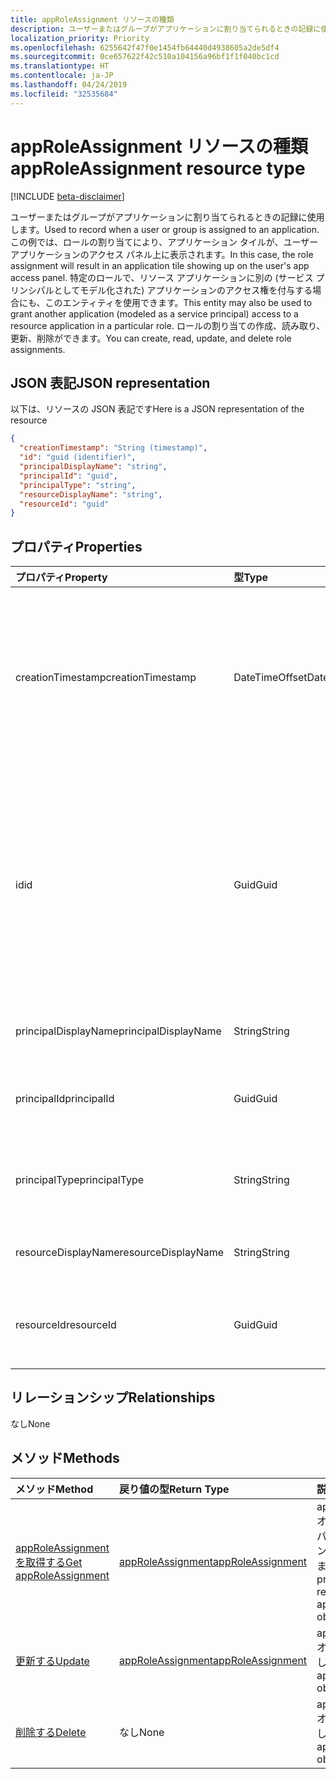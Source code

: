 ```yaml
---
title: appRoleAssignment リソースの種類
description: ユーザーまたはグループがアプリケーションに割り当てられるときの記録に使用します。 この例では、ロールの割り当てにより、アプリケーション タイルが、ユーザー アプリケーションのアクセス パネル上に表示されます。 特定のロールで、リソース アプリケーションに別の (サービス プリンシパルとしてモデル化された) アプリケーションのアクセス権を付与する場合にも、このエンティティを使用できます。 ロールの割り当ての作成、読み取り、更新、削除ができます。
localization_priority: Priority
ms.openlocfilehash: 6255642f47f0e1454fb64440d4938605a2de5df4
ms.sourcegitcommit: 0ce657622f42c510a104156a96bf1f1f040bc1cd
ms.translationtype: HT
ms.contentlocale: ja-JP
ms.lasthandoff: 04/24/2019
ms.locfileid: "32535684"
---
```

# <a name="approleassignment-resource-type"></a><span data-ttu-id="363e5-106">appRoleAssignment リソースの種類</span><span class="sxs-lookup"><span data-stu-id="363e5-106">appRoleAssignment resource type</span></span>

[!INCLUDE [beta-disclaimer](../../includes/beta-disclaimer.md)]

<span data-ttu-id="363e5-107">ユーザーまたはグループがアプリケーションに割り当てられるときの記録に使用します。</span><span class="sxs-lookup"><span data-stu-id="363e5-107">Used to record when a user or group is assigned to an application.</span></span> <span data-ttu-id="363e5-108">この例では、ロールの割り当てにより、アプリケーション タイルが、ユーザー アプリケーションのアクセス パネル上に表示されます。</span><span class="sxs-lookup"><span data-stu-id="363e5-108">In this case, the role assignment will result in an application tile showing up on the user's app access panel.</span></span> <span data-ttu-id="363e5-109">特定のロールで、リソース アプリケーションに別の (サービス プリンシパルとしてモデル化された) アプリケーションのアクセス権を付与する場合にも、このエンティティを使用できます。</span><span class="sxs-lookup"><span data-stu-id="363e5-109">This entity may also be used to grant another application (modeled as a service principal) access to a resource application in a particular role.</span></span> <span data-ttu-id="363e5-110">ロールの割り当ての作成、読み取り、更新、削除ができます。</span><span class="sxs-lookup"><span data-stu-id="363e5-110">You can create, read, update, and delete role assignments.</span></span>


## <a name="json-representation"></a><span data-ttu-id="363e5-111">JSON 表記</span><span class="sxs-lookup"><span data-stu-id="363e5-111">JSON representation</span></span>

<span data-ttu-id="363e5-112">以下は、リソースの JSON 表記です</span><span class="sxs-lookup"><span data-stu-id="363e5-112">Here is a JSON representation of the resource</span></span>

<!-- {
  "blockType": "resource",
  "optionalProperties": [

  ],
  "@odata.type": "microsoft.graph.approleassignment"
}-->

```json
{
  "creationTimestamp": "String (timestamp)",
  "id": "guid (identifier)",
  "principalDisplayName": "string",
  "principalId": "guid",
  "principalType": "string",
  "resourceDisplayName": "string",
  "resourceId": "guid"
}

```
## <a name="properties"></a><span data-ttu-id="363e5-113">プロパティ</span><span class="sxs-lookup"><span data-stu-id="363e5-113">Properties</span></span>
| <span data-ttu-id="363e5-114">プロパティ</span><span class="sxs-lookup"><span data-stu-id="363e5-114">Property</span></span>     | <span data-ttu-id="363e5-115">型</span><span class="sxs-lookup"><span data-stu-id="363e5-115">Type</span></span>   |<span data-ttu-id="363e5-116">説明</span><span class="sxs-lookup"><span data-stu-id="363e5-116">Description</span></span>|
|:---------------|:--------|:----------|
|<span data-ttu-id="363e5-117">creationTimestamp</span><span class="sxs-lookup"><span data-stu-id="363e5-117">creationTimestamp</span></span>|<span data-ttu-id="363e5-118">DateTimeOffset</span><span class="sxs-lookup"><span data-stu-id="363e5-118">DateTimeOffset</span></span>|<span data-ttu-id="363e5-119">許可が出された時間です。Timestamp 型は、ISO 8601 形式を使用して日付と時刻の情報を表し、常に UTC 時間です。</span><span class="sxs-lookup"><span data-stu-id="363e5-119">The time when the grant was created.The Timestamp type represents date and time information using ISO 8601 format and is always in UTC time.</span></span> <span data-ttu-id="363e5-120">たとえば、2014 年 1 月 1 日午前 0 時 (UTC) は、次のようになります。`'2014-01-01T00:00:00Z'`</span><span class="sxs-lookup"><span data-stu-id="363e5-120">For example, midnight UTC on Jan 1, 2014 would look like this: `'2014-01-01T00:00:00Z'`</span></span>|
|<span data-ttu-id="363e5-121">id</span><span class="sxs-lookup"><span data-stu-id="363e5-121">id</span></span>|<span data-ttu-id="363e5-122">Guid</span><span class="sxs-lookup"><span data-stu-id="363e5-122">Guid</span></span>|<span data-ttu-id="363e5-123">プリンシパルに割り当てられたロール ID です。</span><span class="sxs-lookup"><span data-stu-id="363e5-123">The role id that was assigned to the principal.</span></span>  <span data-ttu-id="363e5-124">このロールは、**appRoles** プロパティのターゲット リソース アプリケーション **resourceId** によって宣言される必要があります。</span><span class="sxs-lookup"><span data-stu-id="363e5-124">This role must be declared by the target resource application **resourceId** in its **appRoles** property.</span></span> <span data-ttu-id="363e5-125">リソースがアクセス許可を宣言していない場合は、既存の ID (ゼロ GUID) を指定する必要があります。</span><span class="sxs-lookup"><span data-stu-id="363e5-125">Where the resource does not declare any permissions, a default id (zero GUID) must be specified.</span></span> <span data-ttu-id="363e5-126">キー。</span><span class="sxs-lookup"><span data-stu-id="363e5-126">Key.</span></span> <span data-ttu-id="363e5-127">null 許容型ではありません。</span><span class="sxs-lookup"><span data-stu-id="363e5-127">Not nullable.</span></span> |
|<span data-ttu-id="363e5-128">principalDisplayName</span><span class="sxs-lookup"><span data-stu-id="363e5-128">principalDisplayName</span></span>|<span data-ttu-id="363e5-129">String</span><span class="sxs-lookup"><span data-stu-id="363e5-129">String</span></span>|<span data-ttu-id="363e5-130">アクセス権が付与されているプリンシパルの表示名。</span><span class="sxs-lookup"><span data-stu-id="363e5-130">The display name of the principal that was granted the access.</span></span>|
|<span data-ttu-id="363e5-131">principalId</span><span class="sxs-lookup"><span data-stu-id="363e5-131">principalId</span></span>|<span data-ttu-id="363e5-132">Guid</span><span class="sxs-lookup"><span data-stu-id="363e5-132">Guid</span></span>|<span data-ttu-id="363e5-133">アクセス権が付与されているプリンシパルの一意の識別子 (**id**) です。</span><span class="sxs-lookup"><span data-stu-id="363e5-133">The unique identifier (**id**) for the principal being granted the access.</span></span> <span data-ttu-id="363e5-134">作成時に必要です。</span><span class="sxs-lookup"><span data-stu-id="363e5-134">Required on create.</span></span>            |
|<span data-ttu-id="363e5-135">principalType</span><span class="sxs-lookup"><span data-stu-id="363e5-135">principalType</span></span>|<span data-ttu-id="363e5-136">String</span><span class="sxs-lookup"><span data-stu-id="363e5-136">String</span></span>|<span data-ttu-id="363e5-137">プリンシパルの種類。</span><span class="sxs-lookup"><span data-stu-id="363e5-137">The type of principal.</span></span>  <span data-ttu-id="363e5-138">"User"、"Group"、"ServicePrincipal" のいずれかを指定できます。</span><span class="sxs-lookup"><span data-stu-id="363e5-138">This can either be "User", "Group" or "ServicePrincipal".</span></span>|
|<span data-ttu-id="363e5-139">resourceDisplayName</span><span class="sxs-lookup"><span data-stu-id="363e5-139">resourceDisplayName</span></span>|<span data-ttu-id="363e5-140">String</span><span class="sxs-lookup"><span data-stu-id="363e5-140">String</span></span>|<span data-ttu-id="363e5-141">割り当てが作成されたリソースの表示名。</span><span class="sxs-lookup"><span data-stu-id="363e5-141">The display name of the resource to which the assignment was made.</span></span>|
|<span data-ttu-id="363e5-142">resourceId</span><span class="sxs-lookup"><span data-stu-id="363e5-142">resourceId</span></span>|<span data-ttu-id="363e5-143">Guid</span><span class="sxs-lookup"><span data-stu-id="363e5-143">Guid</span></span>|<span data-ttu-id="363e5-144">割り当てが作成されたターゲット リソース (サービス プリンシパル) の一意の識別子 (**id**) です。</span><span class="sxs-lookup"><span data-stu-id="363e5-144">The unique identifier (**id**) for the target resource (service principal) for which the assignment was made.</span></span>|

## <a name="relationships"></a><span data-ttu-id="363e5-145">リレーションシップ</span><span class="sxs-lookup"><span data-stu-id="363e5-145">Relationships</span></span>
<span data-ttu-id="363e5-146">なし</span><span class="sxs-lookup"><span data-stu-id="363e5-146">None</span></span>


## <a name="methods"></a><span data-ttu-id="363e5-147">メソッド</span><span class="sxs-lookup"><span data-stu-id="363e5-147">Methods</span></span>

| <span data-ttu-id="363e5-148">メソッド</span><span class="sxs-lookup"><span data-stu-id="363e5-148">Method</span></span>           | <span data-ttu-id="363e5-149">戻り値の型</span><span class="sxs-lookup"><span data-stu-id="363e5-149">Return Type</span></span>    |<span data-ttu-id="363e5-150">説明</span><span class="sxs-lookup"><span data-stu-id="363e5-150">Description</span></span>|
|:---------------|:--------|:----------|
|[<span data-ttu-id="363e5-151">appRoleAssignment を取得する</span><span class="sxs-lookup"><span data-stu-id="363e5-151">Get appRoleAssignment</span></span>](../api/approleassignment-get.md) | [<span data-ttu-id="363e5-152">appRoleAssignment</span><span class="sxs-lookup"><span data-stu-id="363e5-152">appRoleAssignment</span></span>](approleassignment.md) |<span data-ttu-id="363e5-153">appRoleAssignment オブジェクトのプロパティとリレーションシップを読み取ります。</span><span class="sxs-lookup"><span data-stu-id="363e5-153">Read properties and relationships of appRoleAssignment object.</span></span>|
|[<span data-ttu-id="363e5-154">更新する</span><span class="sxs-lookup"><span data-stu-id="363e5-154">Update</span></span>](../api/approleassignment-update.md) | [<span data-ttu-id="363e5-155">appRoleAssignment</span><span class="sxs-lookup"><span data-stu-id="363e5-155">appRoleAssignment</span></span>](approleassignment.md)   |<span data-ttu-id="363e5-156">appRoleAssignment オブジェクトを更新します。</span><span class="sxs-lookup"><span data-stu-id="363e5-156">Update appRoleAssignment object.</span></span> |
|[<span data-ttu-id="363e5-157">削除する</span><span class="sxs-lookup"><span data-stu-id="363e5-157">Delete</span></span>](../api/approleassignment-delete.md) | <span data-ttu-id="363e5-158">なし</span><span class="sxs-lookup"><span data-stu-id="363e5-158">None</span></span> |<span data-ttu-id="363e5-159">appRoleAssignment オブジェクトを削除します。</span><span class="sxs-lookup"><span data-stu-id="363e5-159">Delete appRoleAssignment object.</span></span> |

<!-- uuid: 8fcb5dbc-d5aa-4681-8e31-b001d5168d79
2015-10-25 14:57:30 UTC -->
<!--
{
  "type": "#page.annotation",
  "description": "appRoleAssignment resource",
  "keywords": "",
  "section": "documentation",
  "tocPath": "",
  "suppressions": [
    "Error: /api-reference/beta/resources/approleassignment.md:\r\n      Exception processing links.\r\n    System.ArgumentException: Link Definition was null. Link text: !INCLUDE [beta-disclaimer](../../includes/beta-disclaimer.md)\r\n      at ApiDoctor.Validation.DocFile.get_LinkDestinations()\r\n      at ApiDoctor.Validation.DocSet.ValidateLinks(Boolean includeWarnings, String[] relativePathForFiles, IssueLogger issues, Boolean requireFilenameCaseMatch, Boolean printOrphanedFiles)"
  ]
}
-->
